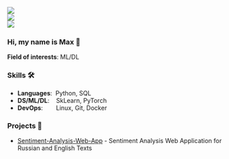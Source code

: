 ![](https://komarev.com/ghpvc/?username=maxkerimkhanov&color=36b812)<br>
![](https://img.shields.io/github/followers/maxkerimkhanov?style=social)<br>
![](https://img.shields.io/github/stars/maxkerimkhanov?style=social)<br>

### Hi, my name is Max 👋

**Field of interests**: ML/DL

### Skills 🛠️
- **Languages**:&nbsp;                         Python, SQL
- **DS/ML/DL**:  &nbsp;&nbsp;                  SkLearn, PyTorch
- **DevOps**:    &nbsp;&nbsp;&nbsp;&nbsp;      Linux, Git, Docker

### Projects 🐾
- [Sentiment-Analysis-Web-App](https://github.com/maxkerimkhanov/Sentiment-Analysis-Web-App) - Sentiment Analysis Web Application for Russian and English Texts
